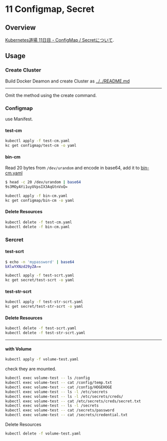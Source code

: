 # 11 Configmap, Secret

## Overview

[Kubernetes道場 11日目 - ConfigMap / Secretについて](https://cstoku.dev/posts/2018/k8sdojo-11/).  

## Usage

### Create Cluster

Build Docker Deamon and create Cluster as [../../README.md](../../README.md#usage)

---
Omit the method using the create command.

### Configmap

use Manifest.  

#### test-cm

```sh
kubectl apply -f test-cm.yaml
kc get configmap/test-cm -o yaml
```

#### bin-cm

 Read 20 bytes from `/dev/urandom` and encode in base64, add it to [bin-cm.yaml](bin-cm.yaml#L6)

```sh
$ head -c 20 /dev/urandom | base64
9s3MOyAYi1uyUVpsIX3AqGtnVxQ=
```

```sh
kubectl apply -f bin-cm.yaml
kc get configmap/bin-cm -o yaml
```

#### Delete Resources

```sh
kubectl delete -f test-cm.yaml
kubectl delete -f bin-cm.yaml
```

### Sercret

#### test-scrt

```sh
$ echo -n 'mypassword' | base64
bXlwYXNzd29yZA==
```

```sh
kubectl apply -f test-scrt.yaml
kc get secret/test-scrt -o yaml
```

#### test-str-scrt

```sh
kubectl apply -f test-str-scrt.yaml
kc get secret/test-str-scrt -o yaml
```

#### Delete Resources

```sh
kubectl delete -f test-scrt.yaml
kubectl delete -f test-str-scrt.yaml
```

---

#### with Volume

```sh
kubectl apply -f volume-test.yaml
```

check they are mounted.  

```sh
kubectl exec volume-test -- ls /config
kubectl exec volume-test -- cat /config/temp.txt
kubectl exec volume-test -- cat /config/HOGEHOGE
kubectl exec volume-test -- ls -l /etc/secrets 
kubectl exec volume-test -- ls -l /etc/secrets/creds/
kubectl exec volume-test -- cat /etc/secrets/creds/secret.txt
kubectl exec volume-test -- ls -l /secrets 
kubectl exec volume-test -- cat /secrets/password
kubectl exec volume-test -- cat /secrets/credential.txt
```

Delete Resources

```sh
kubectl delete -f volume-test.yaml
```

